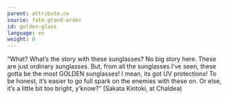 ```yaml
---
parent: attribute.ce
source: fate-grand-order
id: golden-glass
language: en
weight: 0
---
```


“What? What’s the story with these sunglasses?
No big story here. These are just ordinary sunglasses.
But, from all the sunglasses I’ve seen, these gotta be the most GOLDEN sunglasses!
I mean, its got UV protections!
To be honest, it’s easier to go full spark on the enemies with these on. Or else, it’s a little bit too bright, y’know?”
(Sakata Kintoki, at Chaldea)
